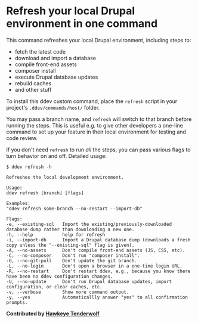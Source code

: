 # Refresh your local Drupal environment in one command

This command refreshes your local Drupal environment, including steps to:
- fetch the latest code
- download and import a database
- compile front-end assets
- composer install
- execute Drupal database updates
- rebuild caches
- and other stuff

To install this ddev custom command, place the `refresh` script in your
project's `.ddev/commands/host/` folder.

You may pass a branch name, and `refresh` will switch to that branch before
running the steps. This is useful e.g. to give other developers a one-line
command to set up your feature in their local environment for testing and code
review.

If you don't need `refresh` to run _all_ the steps, you can pass various flags
to turn behavior on and off. Detailed usage:

```
$ ddev refresh -h

Refreshes the local development environment.

Usage:
ddev refresh [branch] [flags]

Examples:
"ddev refresh some-branch --no-restart --import-db"

Flags:
-e, --existing-sql   Import the existing/previously-downloaded database dump rather than downloading a new one.
-h, --help           help for refresh
-i, --import-db      Import a Drupal database dump (downloads a fresh copy unless the "--existing-sql" flag is given).
-A, --no-assets      Don't compile front-end assets (JS, CSS, etc).
-C, --no-composer    Don't run "composer install".
-G, --no-git-pull    Don't update the git branch.
-L, --no-login       Don't open a browser in a one-time login URL.
-R, --no-restart     Don't restart ddev, e.g., because you know there have been no ddev configuration changes.
-U, --no-update      Don't run Drupal database updates, import configuration, or clear caches, etc.
-v, --verbose        Show more command output.
-y, --yes            Automaticallly answer "yes" to all confirmation prompts.
```

**Contributed by [Hawkeye Tenderwolf](https://github.com/hawkeyetwolf)**
